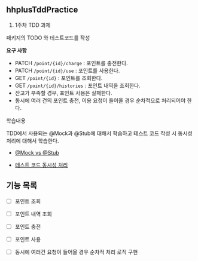 
## hhplusTddPractice

1. 1주차 TDD 과제



패키지의 TODO 와 테스트코드를 작성


**요구 사항**

- PATCH  `/point/{id}/charge` : 포인트를 충전한다.
- PATCH `/point/{id}/use` : 포인트를 사용한다.
- GET `/point/{id}` : 포인트를 조회한다.
- GET `/point/{id}/histories` : 포인트 내역을 조회한다.
- 잔고가 부족할 경우, 포인트 사용은 실패한다.
- 동시에 여러 건의 포인트 충전, 이용 요청이 들어올 경우 순차적으로 처리되어야 한다.


학습내용


TDD에서 사용되는 @Mock과 @Stub에 대해서 학습하고 테스트 코드 작성 시 동시성 처리에 대해서 학습한다.

 - [@Mock vs @Stub](https://azderica.github.io/00-test-mock-and-stub/)

 - [테스트 코드 동시성 처리](https://sigridjin.medium.com/weekly-java-%EA%B0%84%EB%8B%A8%ED%95%9C-%EC%9E%AC%EA%B3%A0-%EC%8B%9C%EC%8A%A4%ED%85%9C%EC%9C%BC%EB%A1%9C-%ED%95%99%EC%8A%B5%ED%95%98%EB%8A%94-%EB%8F%99%EC%8B%9C%EC%84%B1-%EC%9D%B4%EC%8A%88-9daa85155f66)


## 기능 목록
 - [ ] 포인트 조회
 - [ ] 포인트 내역 조회
 - [ ] 포인트 충전
 - [ ] 포인트 사용
 - [ ] 동시에 여러건 요청이 들어올 경우 순차적 처리 로직 구현


